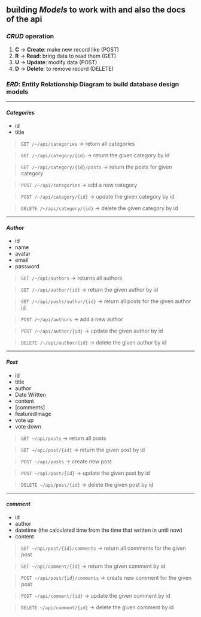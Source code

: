## building ***Models*** to work with and also the docs of the api
### ***CRUD*** operation
1. **C** -> **Create**: make new record like (POST)
2. **R** -> **Read**: bring data to read them (GET)
3. **U** -> **Update**: modify data (POST)
4. **D** -> **Delete**: to remove record (DELETE)

### ***ERD***: Entity Relationship Diagram to build database design models

---
#### *Categories*
- id
- title

> `GET /~/api/categories` -> return all categories

> `GET /~/api/category/{id}` -> return the  given category by id

> `GET /~/api/category/{id}/posts` -> return the posts for given category

> `POST /~/api/categories` -> add a new category

> `POST /~/api/category/{id}` -> update the  given category by id

> `DELETE /~/api/category/{id}` -> delete the  given category by id
---
#### *Author*
- id
- name
- avatar
- email
- password

> `GET /~/api/authors` -> returns all authors

> `GET /~/api/author/{id}` -> return the given author by id

> `GET /~/api/posts/author/{id}` -> return all posts for the given author id
 
> `POST /~/api/authors` -> add a new author

> `POST /~/api/author/{id}` -> update the given author by id

> `DELETE /~/api/author/{id}` -> delete the given author by id
---
#### *Post*
- id
- title
- author
- Date Written
- content
- [comments]
- featuredImage
- vote up
- vote down

> `GET ~/api/posts` -> return all posts

> `GET ~/api/post/{id}` -> return the given post by id

> `POST ~/api/posts` -> create new post

> `POST ~/api/post/{id}` -> update the given post by id

> `DELETE ~/api/post/{id}` -> delete the given post by id
---
#### *comment*
- id
- author
- datetime (the calculated time from the time that written in until now)
- content

> `GET ~/api/post/{id}/comments` -> return all comments for the given post

> `GET ~/api/comment/{id}` -> return the given comment by id

> `POST ~/api/post/{id}/comments` -> create new comment for the given post

> `POST ~/api/comment/{id}` -> update the given comment by id

> `DELETE ~/api/comment/{id}` -> delete the given comment by id
